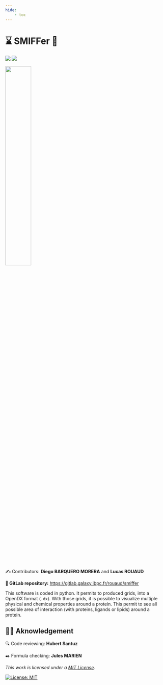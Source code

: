```yaml
---
hide:
    - toc
---
```


<div id="to-center">

<h1>⌛️ SMIFFer 🦙</h1>

<p>
    <a href="https://www.python.org/downloads/release/python-350/"><img src="https://img.shields.io/badge/python-%E2%89%A5_3.5.0-blue.svg"/></a>
    <a href="https://opensource.org/licenses/MIT"><img src="https://img.shields.io/badge/License-MIT-yellow.svg"/></a>
</p>

<img src="ressources/img/logo_compress.png" width="40%">


<p>✍ Contributors: <strong>Diego BARQUERO MORERA</strong> and <strong>Lucas ROUAUD</strong></p>

<p><strong>🦊 GitLab repository:</strong> <a href="https://gitlab.galaxy.ibpc.fr/rouaud/smiffer">https://gitlab.galaxy.ibpc.fr/rouaud/smiffer</a></p>

</div>

This software is coded in python. It permits to produced grids, into a OpenDX format (`.dx`). With those grids, it is possible to visualize multiple physical and chemical properties around a protein. This permit to see all possible area of interaction (with proteins, ligands or lipids) around a protein.

## 🙇‍♂️ Aknowledgement

🔍 Code reviewing: **Hubert Santuz**

✒️ Formula checking: **Jules MARIEN**

_This work is licensed under a [MIT License](https://opensource.org/licenses/MIT)._

[![License: MIT](https://img.shields.io/badge/License-MIT-yellow.svg?style=for-the-badge)](https://opensource.org/licenses/MIT)
